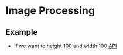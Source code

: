 # Image Processing

## Example
* if we want to  height 100 and width 100
[API](http://localhost:3000/api/image?filename=coffee&width=100&height=100)
